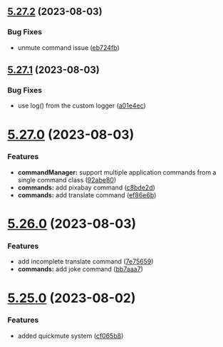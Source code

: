 ## [5.27.2](https://github.com/onesoft-sudo/sudobot/compare/v5.27.1...v5.27.2) (2023-08-03)


### Bug Fixes

* unmute command issue ([eb724fb](https://github.com/onesoft-sudo/sudobot/commit/eb724fb8993841d52437ea30327dc8b81da365a1))



## [5.27.1](https://github.com/onesoft-sudo/sudobot/compare/v5.27.0...v5.27.1) (2023-08-03)


### Bug Fixes

* use log() from the custom logger ([a01e4ec](https://github.com/onesoft-sudo/sudobot/commit/a01e4ec21ef481cb5e59166b0e0e05e96fabc3dc))



# [5.27.0](https://github.com/onesoft-sudo/sudobot/compare/v5.26.0...v5.27.0) (2023-08-03)


### Features

* **commandManager:** support multiple application commands from a single command class ([92abe80](https://github.com/onesoft-sudo/sudobot/commit/92abe800ae986bce1939a3389b614f420b8b1485))
* **commands:** add pixabay command ([c8bde2d](https://github.com/onesoft-sudo/sudobot/commit/c8bde2dcac1a04929245427106971f604204484c))
* **commands:** add translate command ([ef86e6b](https://github.com/onesoft-sudo/sudobot/commit/ef86e6bbd681a17065472b084fcc53a366ffa0b6))



# [5.26.0](https://github.com/onesoft-sudo/sudobot/compare/v5.25.0...v5.26.0) (2023-08-03)


### Features

* add incomplete translate command ([7e75659](https://github.com/onesoft-sudo/sudobot/commit/7e756590b024ff93dd04fd2ededb1afb586c0160))
* **commands:** add joke command ([bb7aaa7](https://github.com/onesoft-sudo/sudobot/commit/bb7aaa79612934eff89f412e99527c902711fa92))



# [5.25.0](https://github.com/onesoft-sudo/sudobot/compare/v5.24.0...v5.25.0) (2023-08-02)


### Features

* added quickmute system ([cf065b8](https://github.com/onesoft-sudo/sudobot/commit/cf065b893c07ab4e398a514c7fd57091ceec943e))




